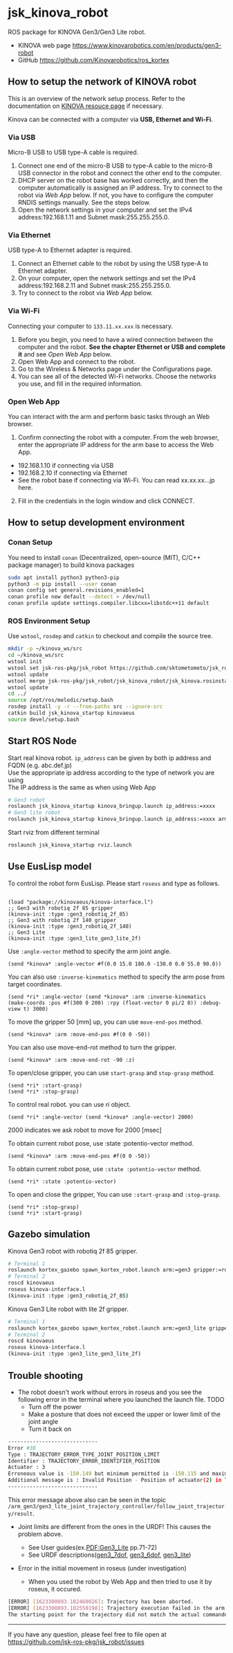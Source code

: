 # jsk_kinova_robot

ROS package for KINOVA Gen3/Gen3 Lite robot.

- KINOVA web page
  https://www.kinovarobotics.com/en/products/gen3-robot
- GitHub
  https://github.com/Kinovarobotics/ros_kortex

## How to setup the network of KINOVA robot

This is an overview of the network setup process.
Refer to the documentation on [KINOVA resouce page](https://www.kinovarobotics.com/en/resources/technical-resources-library) if necessary.

Kinova can be connected with a computer via **USB, Ethernet and Wi-Fi**. 

### Via USB

Micro-B USB to USB type-A cable is required.

1. Connect one end of the micro-B USB to type-A cable to the micro-B USB connector in the robot and connect the other end to the computer.
2. DHCP server on the robot base has worked correctly, and then the computer automatically is assigned an IP address. Try to connect to the robot via _Web App_ below. If not, you have to configure the computer RNDIS settings manually. See the steps below.
3. Open the network settings in your computer and set the IPv4 address:192.168.1.11 and Subnet mask:255.255.255.0. 

### Via Ethernet
USB type-A to Ethernet adapter is required.

1. Connect an Ethernet cable to the robot by using the USB type-A to Ethernet adapter.
2. On your computer, open the network settings and set the IPv4 address:192.168.2.11 and Subnet mask:255.255.255.0.
3. Try to connect to the robot via _Web App_ below.

### Via Wi-Fi
Connecting your computer to ```133.11.xx.xxx``` is necessary.

1. Before you begin, you need to have a wired connection between the computer and the robot. **See the chapter Ethernet or USB and complete it** and see _Open Web App_ below.
2. Open Web App and connect to the robot. 
3. Go to the Wireless & Networks page under the Configurations page. 
4. You can see all of the detected Wi-Fi networks. Choose the networks you use, and fill in the required information.

### Open Web App
You can interact with the arm and perform basic tasks through an Web browser.

1. Confirm connecting the robot with a computer. From the web browser, enter the appropriate IP address for the arm base to access the Web App.
- 192.168.1.10 if connecting via USB
- 192.168.2.10 if connecting via Ethernet
- See the robot base if connecting via Wi-Fi. You can read xx.xx.xx...jp here.
2. Fill in the credentials in the login window and click CONNECT.

## How to setup development environment

### Conan Setup

You need to install `conan` (Decentralized, open-source (MIT), C/C++ package manager) to build kinova packages

```bash
sudo apt install python3 python3-pip
python3 -m pip install --user conan
conan config set general.revisions_enabled=1
conan profile new default --detect > /dev/null
conan profile update settings.compiler.libcxx=libstdc++11 default
```

### ROS Environment Setup

Use `wstool`, `rosdep` and `catkin` to checkout and compile the source tree.

```bash
mkdir -p ~/kinova_ws/src
cd ~/kinova_ws/src
wstool init
wstool set jsk-ros-pkg/jsk_robot https://github.com/sktometometo/jsk_robot.git --git -v develop/spot
wstool update
wstool merge jsk-ros-pkg/jsk_robot/jsk_kinova_robot/jsk_kinova.rosinstall
wstool update
cd ../
source /opt/ros/melodic/setup.bash
rosdep install -y -r --from-paths src --ignore-src
catkin build jsk_kinova_startup kinovaeus
source devel/setup.bash
```

## Start ROS Node

Start real kinova robot. `ip_address` can be given by both ip address and FQDN (e.g. abc.def.jp)  
Use the appropriate ip address according to the type of network you are using  
The IP address is the same as when using Web App

```bash
# Gen3 robot
roslaunch jsk_kinova_startup kinova_bringup.launch ip_address:=xxxx
# Gen3 lite robot
roslaunch jsk_kinova_startup kinova_bringup.launch ip_address:=xxxx arm:=gen3_lite
```

Start rviz from different terminal

```bash
roslaunch jsk_kinova_startup rviz.launch
```

## Use EusLisp model
To control the robot form EusLisp. Please start `roseus` and type as follows.
```

(load "package://kinovaeus/kinova-interface.l")
;; Gen3 with robotiq 2f 85 gripper
(kinova-init :type :gen3_robotiq_2f_85)
;; Gen3 with robotiq 2f 140 gripper
(kinova-init :type :gen3_robotiq_2f_140)
;; Gen3 Lite
(kinova-init :type :gen3_lite_gen3_lite_2f)
```

Use `:angle-vector` method to specify the arm joint angle.
```
(send *kinova* :angle-vector #f(0.0 15.0 180.0 -130.0 0.0 55.0 90.0))
```

You can also use `:inverse-kinematics` method to specify the arm pose from target coordinates.
```
(send *ri* :angle-vector (send *kinova* :arm :inverse-kinematics (make-coords :pos #f(300 0 200) :rpy (float-vector 0 pi/2 0)) :debug-view t) 3000)
```

To move the gripper 50 [mm] up, you can use `move-end-pos` method.
```
(send *kinova* :arm :move-end-pos #f(0 0 -50))
```

You can also use move-end-rot method to turn the gripper.
```
(send *kinova* :arm :move-end-rot -90 :z)
```

To open/close gripper, you can use `start-grasp` and `stop-grasp` method.
```
(send *ri* :start-grasp)
(send *ri* :stop-grasp)
```

To control real robot. you can use *ri* object.
```
(send *ri* :angle-vector (send *kinova* :angle-vector) 2000)
```
2000 indicates we ask robot to move for 2000 [msec]

To obtain current robot pose, use :state :potentio-vector method.
```
(send *kinova* :arm :move-end-pos #f(0 0 -50))
```

To obtain current robot pose, use `:state :potentio-vector` method.

```
(send *ri* :state :potentio-vector)
```

To open and close the gripper, You can use `:start-grasp` and `:stop-grasp`.

```
(send *ri* :stop-grasp)
(send *ri* :start-grasp)
```

## Gazebo simulation
Kinova Gen3 robot with robotiq 2f 85 gripper.
```bash
# Terminal 1
roslaunch kortex_gazebo spawn_kortex_robot.launch arm:=gen3 gripper:=robotiq_2f_85 robot_name:=arm_gen3
# Terminal 2
roscd kinovaeus
roseus kinova-interface.l
(kinova-init :type :gen3_robotiq_2f_85)
```

Kinova Gen3 Lite robot with lite 2f gripper.
```bash
# Terminal 1
roslaunch kortex_gazebo spawn_kortex_robot.launch arm:=gen3_lite gripper:=gen3_lite_2f robot_name:=arm_gen3
# Terminal 2
roscd kinovaeus
roseus kinova-interface.l
(kinova-init :type :gen3_lite_gen3_lite_2f)
```

## Trouble shooting
- The robot doesn't work without errors in roseus and you see the following error in the terminal where you launched the launch file. TODO
  - Turn off the power
  - Make a posture that does not exceed the upper or lower limit of the joint angle
  - Turn it back on
```bash
-----------------------------
Error #38
Type : TRAJECTORY_ERROR_TYPE_JOINT_POSITION_LIMIT
Identifier : TRAJECTORY_ERROR_IDENTIFIER_POSITION
Actuator : 3
Erroneous value is -150.149 but minimum permitted is -150.115 and maximum permitted is 150.115
Additional message is : Invalid Position - Position of actuator(2) in Trajectory Point (37) exceeds limits
-----------------------------
```
This error message above also can be seen in the topic `/arm_gen3/gen3_lite_joint_trajectory_controller/follow_joint_trajectory/result`. 
- Joint limits are different from the ones in the URDF! This causes the problem above.
  - See User guides(ex.[PDF:Gen3_Lite](https://artifactory.kinovaapps.com/artifactory/generic-documentation-public/Documentation/Gen3%20lite/Technical%20documentation/User%20Guide/Gen3_lite_USER_GUIDE_R03.pdf) pp.71-72) 
  - See URDF descriptions([gen3_7dof](https://github.com/Kinovarobotics/ros_kortex/blob/kinetic-devel/kortex_description/arms/gen3/7dof/urdf/gen3_macro.xacro), [gen3_6dof](https://github.com/Kinovarobotics/ros_kortex/blob/kinetic-devel/kortex_description/arms/gen3/6dof/urdf/gen3_macro.xacro), [gen3_lite](https://github.com/Kinovarobotics/ros_kortex/blob/kinetic-devel/kortex_description/arms/gen3_lite/6dof/urdf/gen3_lite_macro.xacro))

- Error in the initial movement in roseus (under investigation)
  - When you used the robot by Web App and then tried to use it by roseus, it occured.
```bash
[ERROR] [1623300893.102460026]: Trajectory has been aborted.
[ERROR] [1623300893.102550198]: Trajectory execution failed in the arm with sub error code 69
The starting point for the trajectory did not match the actual commanded joint angles.
```
---
If you have any question, please feel free to file open at https://github.com/jsk-ros-pkg/jsk_robot/issues
